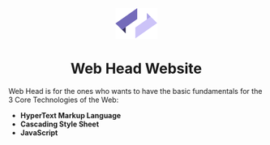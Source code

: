 <div align="center">
  <img src="/frontend/img/icon.png" alt="web-head-icon" />
  <h1> Web Head Website </h1>
</div>

Web Head is for the ones who wants to have the basic fundamentals for the 3 Core Technologies of the Web:

- **HyperText Markup Language**
- **Cascading Style Sheet**
- **JavaScript**
